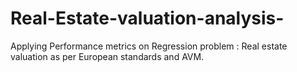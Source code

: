 # Real-Estate-valuation-analysis-
Applying Performance metrics on Regression problem : Real estate valuation as per European standards and AVM.
